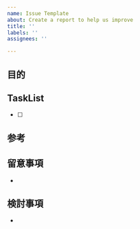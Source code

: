 ```yaml
---
name: Issue Template
about: Create a report to help us improve
title: ''
labels: ''
assignees: ''

---
```


## 目的

## TaskList
- [ ]

## 参考

## 留意事項
-

## 検討事項
-
